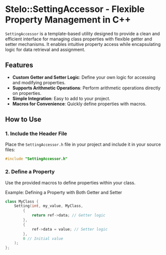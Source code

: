 # Stelo::SettingAccessor - Flexible Property Management in C++

`SettingAccessor` is a template-based utility designed to provide a clean and efficient interface for managing class properties with flexible getter and setter mechanisms. It enables intuitive property access while encapsulating logic for data retrieval and assignment.

## Features

- **Custom Getter and Setter Logic**: Define your own logic for accessing and modifying properties.
- **Supports Arithmetic Operations**: Perform arithmetic operations directly on properties.
- **Simple Integration**: Easy to add to your project.
- **Macros for Convenience**: Quickly define properties with macros.

## How to Use

### 1. Include the Header File

Place the `SettingAccessor.h` file in your project and include it in your source files:

```cpp
#include "SettingAccessor.h"
```
### 2. Define a Property
Use the provided macros to define properties within your class.

Example: Defining a Property with Both Getter and Setter
```cpp
class MyClass {
    Setting(int, my_value, MyClass,
        {
            return ref->data; // Getter logic
        },
        {
            ref->data = value; // Setter logic
        },
        0 // Initial value
    );
};
```
